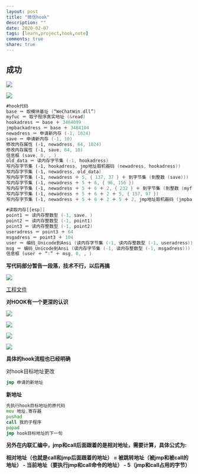 ```yaml
---
layout: post
title: "微信hook"
description: ""
date: 2020-02-07
tags: [learn,project,hook,note]
comments: true
share: true
---
```


## 成功
![](https://gitee.com/hkslover/blog_img/raw/master/2020/success.png)

![](https://gitee.com/hkslover/blog_img/raw/master/2020/QQ%E6%88%AA%E5%9B%BE20200207225039.png)

```asm
#hook代码
base ＝ 取模块基址 (“WeChatWin.dll”)
myfuc ＝ 取子程序真实地址 (&read)
hookadress ＝ base ＋ 3484099
jmpbackadress ＝ base ＋ 3484104
newadress ＝ 申请新内存 (-1, 1024)
save ＝ 申请新内存 (-1, 10)
修改内存属性 (-1, newadress, 64, 1024)
修改内存属性 (-1, save, 64, 10)
信息框 (save, 0, , )
old_data ＝ 读内存字节集 (-1, hookadress)
写内存字节集 (-1, hookadress, jmp地址取机器码 (newadress, hookadress))
写内存字节集 (-1, newadress, old_data)
写内存字节集 (-1, newadress ＋ 5, { 137, 37 } ＋ 到字节集 (到整数 (save)))
写内存字节集 (-1, newadress ＋ 5 ＋ 6, { 96, 156 })
写内存字节集 (-1, newadress ＋ 5 ＋ 6 ＋ 2, { 232 } ＋ 到字节集 (到整数 (myfuc － (newadress ＋ 5 ＋ 6 ＋ 2 ＋ 5))))
写内存字节集 (-1, newadress ＋ 5 ＋ 6 ＋ 2 ＋ 5, { 157, 97 })
写内存字节集 (-1, newadress ＋ 5 ＋ 6 ＋ 2 ＋ 5 ＋ 2, jmp地址取机器码 (jmpbackadress, newadress ＋ 5 ＋ 6 ＋ 2 ＋ 5 ＋ 2))
```

```asm
#读取内存[[esp]]
point1 ＝ 读内存整数型 (-1, save, )
point2 ＝ 读内存整数型 (-1, point1)
point3 ＝ 读内存整数型 (-1, point2)
useradress ＝ point3 ＋ 64
msgadress ＝ point3 ＋ 104
user ＝ 编码_Unicode到Ansi (读内存字节集 (-1, 读内存整数型 (-1, useradress)))
msg ＝ 编码_Unicode到Ansi (读内存字节集 (-1, 读内存整数型 (-1, msgadress)))
信息框 (user ＋ “:” ＋ msg, 0, , )
```

**写代码部分暂告一段落，技术不行，以后再搞**

![](https://gitee.com/hkslover/blog_img/raw/master/2020/QQ%E6%88%AA%E5%9B%BE20200203123146.png)

[工程文件](https://gitee.com/hkslover/blog_img/raw/master/snowwechat.e)


**对HOOK有一个更深的认识**

![](https://gitee.com/hkslover/blog_img/raw/master/2020/QQ%E6%88%AA%E5%9B%BE20200202170652.png)

![](https://gitee.com/hkslover/blog_img/raw/master/2020/QQ%E6%88%AA%E5%9B%BE20200202170730.png)

![](https://gitee.com/hkslover/blog_img/raw/master/2020/QQ%E6%88%AA%E5%9B%BE20200202191417.png)

![](https://gitee.com/hkslover/blog_img/raw/master/2020/IMG_20200202_193734.jpg)

**具体的hook流程也已经明确**

对hook目标地址更改

```asm
jmp 申请的新地址
```

**新地址**
```asm
先执行hook目标地址的原代码
mov 地址,寄存器
pushad
call 我的子程序
popad
jmp hook目标地址的下一句
```

**另外在内联汇编中，jmp和call后面跟着的是相对地址，需要计算，具体公式为:**

**相对地址（也就是call和jmp后面跟着的地址） = 被跳转地址（被jmp和被call的地址） - 当前地址（要执行jmp和call命令的地址） - 5（jmp和call占用的字节）**
